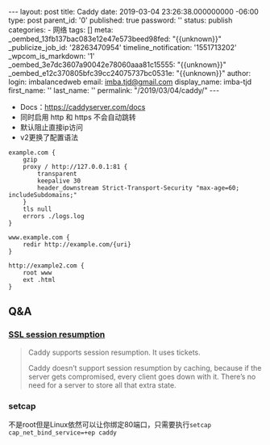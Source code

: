 --- layout: post title: Caddy date: 2019-03-04 23:26:38.000000000 -06:00 type: post parent\_id: '0' published: true password: '' status: publish categories: - 网络 tags: [] meta: \_oembed\_13fb137bac083e12e47e573beed98fed: "{{unknown}}" \_publicize\_job\_id: '28263470954' timeline\_notification: '1551713202' \_wpcom\_is\_markdown: '1' \_oembed\_3e7dc3607a90042e78060aaa81c15555: "{{unknown}}" \_oembed\_e12c370805bfc39cc24075737bc0531e: "{{unknown}}" author: login: imbalancedweb email: imba.tjd@gmail.com display\_name: imba-tjd first\_name: '' last\_name: '' permalink: "/2019/03/04/caddy/" ---

-   Docs：https://caddyserver.com/docs
-   同时启用 http 和 https 不会自动跳转
-   默认阻止直接ip访问
-   v2更换了配置语法

``` {.wp-block-code}
example.com {
    gzip
    proxy / http://127.0.0.1:81 {
        transparent
        keepalive 30
        header_downstream Strict-Transport-Security "max-age=60; includeSubdomains;"
    }
    tls null
    errors ./logs.log
}

www.example.com {
    redir http://example.com/{uri}
}

http://example2.com {
    root www
    ext .html
}
```

Q&A
---

### [SSL session resumption](https://caddy.community/t/how-to-enable-ssl-session-resumption/1886)

> Caddy supports session resumption. It uses tickets.
>
> Caddy doesn’t support session resumption by caching, because if the server gets compromised, every client goes down with it. There’s no need for a server to store all that extra state.

### setcap

不是root但是Linux依然可以让你绑定80端口，只需要执行`setcap cap_net_bind_service=+ep caddy`


